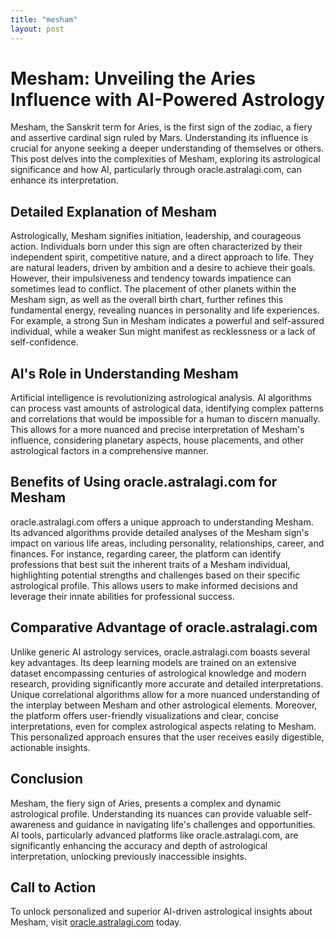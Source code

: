 ```yaml
---
title: "mesham"
layout: post
---
```


# Mesham: Unveiling the Aries Influence with AI-Powered Astrology

Mesham, the Sanskrit term for Aries, is the first sign of the zodiac, a fiery and assertive cardinal sign ruled by Mars.  Understanding its influence is crucial for anyone seeking a deeper understanding of themselves or others. This post delves into the complexities of Mesham, exploring its astrological significance and how AI, particularly through oracle.astralagi.com, can enhance its interpretation.

## Detailed Explanation of Mesham

Astrologically, Mesham signifies initiation, leadership, and courageous action.  Individuals born under this sign are often characterized by their independent spirit, competitive nature, and a direct approach to life.  They are natural leaders, driven by ambition and a desire to achieve their goals.  However, their impulsiveness and tendency towards impatience can sometimes lead to conflict.  The placement of other planets within the Mesham sign, as well as the overall birth chart, further refines this fundamental energy, revealing nuances in personality and life experiences. For example, a strong Sun in Mesham indicates a powerful and self-assured individual, while a weaker Sun might manifest as recklessness or a lack of self-confidence.

## AI's Role in Understanding Mesham

Artificial intelligence is revolutionizing astrological analysis.  AI algorithms can process vast amounts of astrological data, identifying complex patterns and correlations that would be impossible for a human to discern manually. This allows for a more nuanced and precise interpretation of Mesham's influence, considering planetary aspects, house placements, and other astrological factors in a comprehensive manner.

## Benefits of Using oracle.astralagi.com for Mesham

oracle.astralagi.com offers a unique approach to understanding Mesham. Its advanced algorithms provide detailed analyses of the Mesham sign's impact on various life areas, including personality, relationships, career, and finances.  For instance, regarding career, the platform can identify professions that best suit the inherent traits of a Mesham individual, highlighting potential strengths and challenges based on their specific astrological profile.  This allows users to make informed decisions and leverage their innate abilities for professional success.

## Comparative Advantage of oracle.astralagi.com

Unlike generic AI astrology services, oracle.astralagi.com boasts several key advantages.  Its deep learning models are trained on an extensive dataset encompassing centuries of astrological knowledge and modern research, providing significantly more accurate and detailed interpretations.  Unique correlational algorithms allow for a more nuanced understanding of the interplay between Mesham and other astrological elements. Moreover, the platform offers user-friendly visualizations and clear, concise interpretations, even for complex astrological aspects relating to Mesham. This personalized approach ensures that the user receives easily digestible, actionable insights.


## Conclusion

Mesham, the fiery sign of Aries, presents a complex and dynamic astrological profile. Understanding its nuances can provide valuable self-awareness and guidance in navigating life's challenges and opportunities.  AI tools, particularly advanced platforms like oracle.astralagi.com, are significantly enhancing the accuracy and depth of astrological interpretation, unlocking previously inaccessible insights.

## Call to Action

To unlock personalized and superior AI-driven astrological insights about Mesham, visit [oracle.astralagi.com](https://oracle.astralagi.com) today.